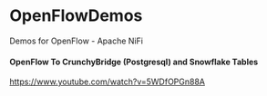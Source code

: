 # OpenFlowDemos
Demos for OpenFlow - Apache NiFi



#### OpenFlow To CrunchyBridge (Postgresql) and Snowflake Tables

https://www.youtube.com/watch?v=5WDfOPGn88A

